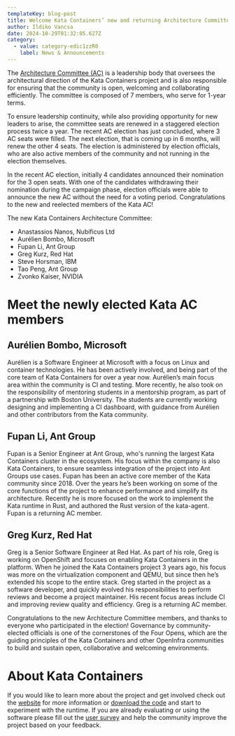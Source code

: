 ```yaml
---
templateKey: blog-post
title: Welcome Kata Containers’ new and returning Architecture Committee members!
author: Ildiko Vancsa
date: 2024-10-29T01:32:05.627Z
category:
  - value: category-edic1zzR0
    label: News & Announcements
---
```


The [Architecture Committee (AC)](https://github.com/kata-containers/community/tree/main/elections#architecture-committee-responsibilities) is a leadership body that oversees the architectural direction of the Kata Containers project and is also responsible for ensuring that the community is open, welcoming and collaborating efficiently. The committee is composed of 7 members, who serve for 1-year terms.

To ensure leadership continuity, while also providing opportunity for new leaders to arise, the committee seats are renewed in a staggered election process twice a year. The recent AC election has just concluded, where 3 AC seats were filled. The next election, that is coming up in 6 months, will renew the other 4 seats. The election is administered by election officials, who are also active members of the community and not running in the election themselves.

In the recent AC election, initially 4 candidates announced their nomination for the 3 open seats. With one of the candidates withdrawing their nomination during the campaign phase, election officials were able to announce the new AC without the need for a voting period. Congratulations to the new and reelected members of the Kata AC!

The new Kata Containers Architecture Committee:
- Anastassios Nanos, Nubificus Ltd
- Aurélien Bombo, Microsoft
- Fupan Li, Ant Group
- Greg Kurz, Red Hat
- Steve Horsman, IBM
- Tao Peng, Ant Group
- Zvonko Kaiser, NVIDIA

# Meet the newly elected Kata AC members

## Aurélien Bombo, Microsoft

Aurélien is a Software Engineer at Microsoft with a focus on Linux and container technologies. He has been actively involved, and being part of the core team of Kata Containers for over a year now. Aurélien’s main focus area within the community is CI and testing. More recently, he also took on the responsibility of mentoring students in a mentorship program, as part of a partnership with Boston University. The students are currently working designing and implementing a CI dashboard, with guidance from Aurélien and other contributors from the Kata community.

## Fupan Li, Ant Group

Fupan is a Senior Engineer at Ant Group, who's running the largest Kata Containers cluster in the ecosystem. His focus within the company is also Kata Containers, to ensure seamless integration of the project into Ant Groups use cases. Fupan has been an active core member of the Kata community since 2018. Over the years he’s been working on some of the core functions of the project to enhance performance and simplify its architecture. Recently he is more focused on the work to implement the Kata runtime in Rust, and authored the Rust version of the kata-agent. Fupan is a returning AC member.

## Greg Kurz, Red Hat

Greg is a Senior Software Engineer at Red Hat. As part of his role, Greg is working on OpenShift and focuses on enabling Kata Containers in the platform. When he joined the Kata Containers project 3 years ago, his focus was more on the virtualization component and QEMU, but since then he’s extended his scope to the entire stack. Greg started in the project as a software developer, and quickly evolved his responsibilities to perform reviews and become a project maintainer. His recent focus areas include CI and improving review quality and efficiency. Greg is a returning AC member.

Congratulations to the new Architecture Committee members, and thanks to everyone who participated in the election! Governance by community-elected officials is one of the cornerstones of the Four Opens, which are the guiding principles of the Kata Containers and other OpenInfra communities to build and sustain open, collaborative and welcoming environments.

# About Kata Containers

If you would like to learn more about the project and get involved check out the [website](https://katacontainers.io) for more information or [download the code](https://github.com/kata-containers) and start to experiment with the runtime. If you are already evaluating or using the software please fill out the [user survey](https://openinfrafoundation.formstack.com/forms/kata_containers_user_survey) and help the community improve the project based on your feedback.
